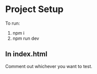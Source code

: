 # Project Setup

To run:

1. npm i
2. npm run dev

## In index.html

Comment out whichever you want to test.
<script type="module" src="./src/stompjs.js"></script>
<script type="module" src="./src/sockjs.js"></script>